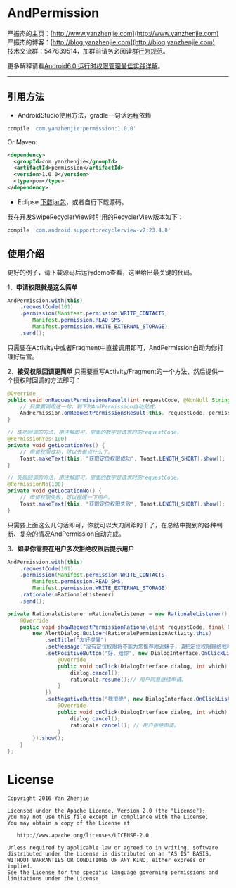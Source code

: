﻿# AndPermission

严振杰的主页：[http://www.yanzhenjie.com](http://www.yanzhenjie.com)  
严振杰的博客：[http://blog.yanzhenjie.com](http://blog.yanzhenjie.com)  
技术交流群：547839514，加群前请务必阅读[群行为规范](https://github.com/yanzhenjie/SkillGroupRule)。  

更多解释请看[Android6.0 运行时权限管理最佳实践详解](http://blog.csdn.net/yanzhenjie1003/article/details/52503533)。

----

## 引用方法  
* AndroidStudio使用方法，gradle一句话远程依赖
```groovy
compile 'com.yanzhenjie:permission:1.0.0'
```
Or Maven:
```xml
<dependency>
  <groupId>com.yanzhenjie</groupId>
  <artifactId>permission</artifactId>
  <version>1.0.0</version>
  <type>pom</type>
</dependency>
```

* Eclipse [下载jar包](https://github.com/yanzhenjie/AndPermission/blob/master/jar/andpermission.jar?raw=true)，或者自行下载源码。

我在开发SwipeRecyclerView时引用的RecyclerView版本如下：
```groovy
compile 'com.android.support:recyclerview-v7:23.4.0'
```

## 使用介绍
更好的例子，请下载源码后运行demo查看，这里给出最关键的代码。

1、**申请权限就是这么简单**
```java
AndPermission.with(this)
    .requestCode(101)
    .permission(Manifest.permission.WRITE_CONTACTS,
        Manifest.permission.READ_SMS,
        Manifest.permission.WRITE_EXTERNAL_STORAGE)
    .send();
```
只需要在Activity中或者Fragment中直接调用即可，AndPermission自动为你打理好后宫。

2、**接受权限回调更简单**
只需要重写Activity/Fragment的一个方法，然后提供一个授权时回调的方法即可：
```java
@Override
public void onRequestPermissionsResult(int requestCode, @NonNull String[] permissions, @NonNull int[] grantResults) {
    // 只需要调用这一句，剩下的AndPermission自动完成。
    AndPermission.onRequestPermissionsResult(this, requestCode, permissions, grantResults);
}

// 成功回调的方法，用注解即可，里面的数字是请求时的requestCode。
@PermissionYes(100)
private void getLocationYes() {
    // 申请权限成功，可以去做点什么了。
    Toast.makeText(this, "获取定位权限成功", Toast.LENGTH_SHORT).show();
}

// 失败回调的方法，用注解即可，里面的数字是请求时的requestCode。
@PermissionNo(100)
private void getLocationNo() {
    // 申请权限失败，可以提醒一下用户。
    Toast.makeText(this, "获取定位权限失败", Toast.LENGTH_SHORT).show();
}
```

只需要上面这么几句话即可，你就可以大刀阔斧的干了，在总结中提到的各种判断、复杂的情况AndPermission自动完成。

3、**如果你需要在用户多次拒绝权限后提示用户**
```java
AndPermission.with(this)
    .requestCode(101)
    .permission(Manifest.permission.WRITE_CONTACTS,
        Manifest.permission.READ_SMS,
        Manifest.permission.WRITE_EXTERNAL_STORAGE)
    .rationale(mRationaleListener)
    .send();

private RationaleListener mRationaleListener = new RationaleListener() {
    @Override
    public void showRequestPermissionRationale(int requestCode, final Rationale rationale) {
        new AlertDialog.Builder(RationalePermissionActivity.this)
            .setTitle("友好提醒")
            .setMessage("没有定位权限将不能为您推荐附近妹子，请把定位权限赐给我吧！")
            .setPositiveButton("好，给你", new DialogInterface.OnClickListener() {
                @Override
                public void onClick(DialogInterface dialog, int which) {
                    dialog.cancel();
                    rationale.resume();// 用户同意继续申请。
                }
            })
            .setNegativeButton("我拒绝", new DialogInterface.OnClickListener() {
                @Override
                public void onClick(DialogInterface dialog, int which) {
                    dialog.cancel();
                    rationale.cancel(); // 用户拒绝申请。
                }
        }).show();
    }
};
```

# License
```text
Copyright 2016 Yan Zhenjie

Licensed under the Apache License, Version 2.0 (the "License");
you may not use this file except in compliance with the License.
You may obtain a copy of the License at

   http://www.apache.org/licenses/LICENSE-2.0

Unless required by applicable law or agreed to in writing, software
distributed under the License is distributed on an "AS IS" BASIS,
WITHOUT WARRANTIES OR CONDITIONS OF ANY KIND, either express or implied.
See the License for the specific language governing permissions and
limitations under the License.
```
